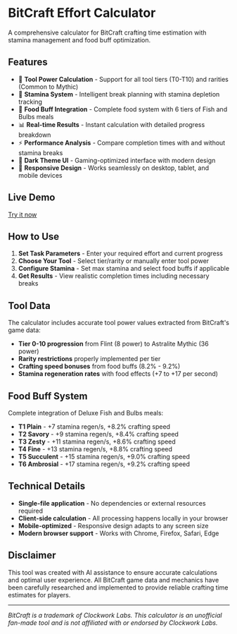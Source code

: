 # BitCraft Effort Calculator

A comprehensive calculator for BitCraft crafting time estimation with stamina management and food buff optimization.

## Features
- 🔨 **Tool Power Calculation** - Support for all tool tiers (T0-T10) and rarities (Common to Mythic)
- 🔋 **Stamina System** - Intelligent break planning with stamina depletion tracking
- 🍖 **Food Buff Integration** - Complete food system with 6 tiers of Fish and Bulbs meals
- 📊 **Real-time Results** - Instant calculation with detailed progress breakdown
- ⚡ **Performance Analysis** - Compare completion times with and without stamina breaks
- 🌙 **Dark Theme UI** - Gaming-optimized interface with modern design
- 📱 **Responsive Design** - Works seamlessly on desktop, tablet, and mobile devices

## Live Demo
[Try it now]([https://yourusername.github.io/bitcraft-calculator](https://zheavyofficial.github.io/BitCraft-Calculator/))

## How to Use

1. **Set Task Parameters** - Enter your required effort and current progress
2. **Choose Your Tool** - Select tier/rarity or manually enter tool power
3. **Configure Stamina** - Set max stamina and select food buffs if applicable
4. **Get Results** - View realistic completion times including necessary breaks

## Tool Data

The calculator includes accurate tool power values extracted from BitCraft's game data:
- **Tier 0-10 progression** from Flint (8 power) to Astralite Mythic (36 power)
- **Rarity restrictions** properly implemented per tier
- **Crafting speed bonuses** from food buffs (8.2% - 9.2%)
- **Stamina regeneration rates** with food effects (+7 to +17 per second)

## Food Buff System

Complete integration of Deluxe Fish and Bulbs meals:
- **T1 Plain** - +7 stamina regen/s, +8.2% crafting speed
- **T2 Savory** - +9 stamina regen/s, +8.4% crafting speed  
- **T3 Zesty** - +11 stamina regen/s, +8.6% crafting speed
- **T4 Fine** - +13 stamina regen/s, +8.8% crafting speed
- **T5 Succulent** - +15 stamina regen/s, +9.0% crafting speed
- **T6 Ambrosial** - +17 stamina regen/s, +9.2% crafting speed

## Technical Details

- **Single-file application** - No dependencies or external resources required
- **Client-side calculation** - All processing happens locally in your browser
- **Mobile-optimized** - Responsive design adapts to any screen size
- **Modern browser support** - Works with Chrome, Firefox, Safari, Edge

## Disclaimer

This tool was created with AI assistance to ensure accurate calculations and optimal user experience. All BitCraft game data and mechanics have been carefully researched and implemented to provide reliable crafting time estimates for players.

---

*BitCraft is a trademark of Clockwork Labs. This calculator is an unofficial fan-made tool and is not affiliated with or endorsed by Clockwork Labs.*

